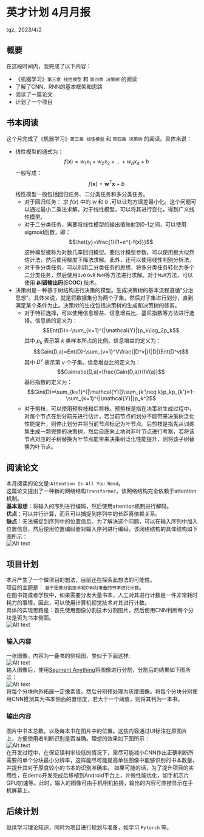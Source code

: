 # **英才计划 4月月报**
tqz_ 2023/4/2
## **概要**
在这段时间内，我完成了以下内容：
- 《机器学习》`第三章 线性模型` 和 `第四章 决策树` 的阅读
- 了解了CNN、RNN的基本框架和思路
- 阅读了一篇论文
- 计划了一个项目
## **书本阅读**
这个月完成了《机器学习》`第三章 线性模型` 和 `第四章 决策树` 的阅读。具体来说：
- 线性模型的通式为：
$$f(\boldsymbol{x}) = w_1x_1+w_2x_2+\ldots+w_dx_d+b$$
一般写成：
$$f(\boldsymbol{x})=\boldsymbol{w}^T\boldsymbol{x}+b$$
线性模型一般包括回归任务、二分类任务和多分类任务。
  - 对于回归任务：
求 
$f(x)$
中的 
$w$
和
$b$
,可以让均方误差最小化。这个问题可以通过最小二乘法求解。对于线性模型，可以将其进行变化，得到广义线性模型。
  - 对于二分类任务，需要将线性模型的输出值映射到0-1之间，可以使用sigmoid函数，即：
$$\hat{y}=\frac{1}{1+e^{-f(x)}}$$
这种模型被称为对数几率回归模型。要估计模型参数，可以使用极大似然估计法，然后使用梯度下降法求解。此外，还可以使用线性判别分析法。
  - 对于多分类任务，可以利用二分类任务的思想，将多分类任务转化为多个二分类任务，然后使用`OvO` `OvR` `MvM`等方法进行求解。对于`MvM`方法，可以使用 **纠错输出码(ECOC)** 技术。
- 决策树是一种基于树结构进行决策的模型。生成决策树的基本流程遵循"分治思想"。具体来说，就是将数据集分为两个子集，然后对子集进行划分，直到满足某个条件为止。决策树的生成包括决策树的生成和决策树的修剪。
  - 对于特征选择，可以使用信息增益、信息增益比、基尼指数等方法进行选择。信息熵的定义为：
$$Ent(D)=-\sum_{k=1}^{|\mathcal{Y}|}p_k\log_2p_k$$
其中
$p_k$
表示第
$k$
类样本所占的比例。信息增益的定义为：
$$Gain(D,a)=Ent(D)-\sum_{v=1}^V\frac{|D^v|}{|D|}Ent(D^v)$$
其中
$D^v$
表示第
$v$
个子集。信息增益比的定义为：
$$Gainratio(D,a)=\frac{Gain(D,a)}{IV(a)}$$
基尼指数的定义为：
$$Gini(D)=\sum_{k=1}^{|\mathcal{Y}|}\sum_{k'\neq k}p_kp_{k'}=1-\sum_{k=1}^{|\mathcal{Y}|}p_k^2$$
  - 对于剪枝，可以使用预剪枝和后剪枝。预剪枝是指在决策树生成过程中，对每个节点在划分前先进行估计，若当前节点的划分不能带来决策树泛化性能提升，则停止划分并将当前节点标记为叶节点。后剪枝是指先从训练集生成一颗完整的决策树，然后自底向上地对非叶节点进行考察，若将该节点对应的子树替换为叶节点能带来决策树泛化性能提升，则将该子树替换为叶节点。
## **阅读论文**
本月阅读的论文是:`Attention Is All You Need`。  
这篇论文提出了一种新的网络结构`Transformer`，该网络结构完全依赖于attention机制。  
**基本思想**：将输入的序列进行编码，然后使用attention机制进行解码。  
**优点**：可以并行计算，而且可以捕捉到序列中的长距离依赖关系。  
**缺点**：无法捕捉到序列中的位置信息。为了解决这个问题，可以在输入序列中加入位置信息，然后使用位置编码器对输入序列进行编码。该网络结构的具体结构如下图所示：  
![Alt text](img-4/img.jpg)
## **项目计划**
本月产生了一个做项目的想法，目前还在探索此想法的可能性。    
项目的主题是： `基于图像分割技术和CNN对堆叠的书本进行计数`。    
在图书馆或者学校中，如果需要分发大量书本，人工对其进行计数是一件非常耗时耗力的事情，因此，可以使用计算机视觉技术对其进行计数。  
具体的实现思路是：首先使用图像分割技术分割图片，然后使用CNN判断每个分块是否为书本侧面。  
![Alt text](img-4/img2.jpg)
### **输入内容**
一张图像，内容为一叠书的侧视图，类似于下面这样:  
![Alt text](img-4/img3.webp)  
输入图像后，使用[Segment Anything](https://github.com/facebookresearch/segment-anything)将图像进行分割，分割后的结果如下图所示：  
![Alt text](img-4/img5.jpg)  
将每个分块向外拓展一定像素值，然后分别预处理为灰度图像。将每个分块分别使用CNN推测其为书本侧面的置信度，若大于一个阈值，则将其判为一本书。
### **输出内容**
图片中书本总数，以及每本书在图片中的位置。这些内容通过UI标注在原图片上，方便使用者判断识别是否准确。理想的效果如下图所示：  
![Alt text](img-4/img4.jpg)  
在开发过程中，在保证误判率较低的情况下，需尽可能减小CNN作出正确判断所需要的单个分块最小分辨率，这样能尽可能提高单张图像中能够识别的书本数量，并提升其对于厚度较小的书本的识别准确率。
如果可能的话，为了提升项目的实用性，在demo开发完成后移植到Android平台上，并做性能优化，如手机芯片GPU加速等。此时，输入的图像可由手机相机拍摄，输出的内容可直接显示在手机屏幕上。
## **后续计划**
继续学习理论知识，同时为项目进行规划与准备，如学习 `Pytorch` 等。
